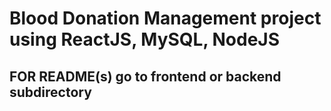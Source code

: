 # Blood Donation Management project using ReactJS, MySQL, NodeJS
## FOR README(s) go to frontend or backend subdirectory